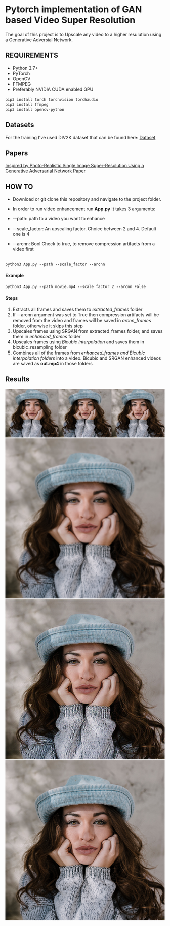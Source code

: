 # Pytorch implementation of GAN based Video Super Resolution 

The goal of this project is to Upscale any video to a higher resulution using a Generative Adversial Network. 


## REQUIREMENTS 
- Python 3.7+
- PyTorch
- OpenCV 
- FFMPEG
- Preferably NVIDIA CUDA enabled GPU 

```
pip3 install torch torchvision torchaudio
pip3 install ffmpeg
pip3 install opencv-python
```


## Datasets

For the training I've used DIV2K dataset that can be found here: [Dataset](https://data.vision.ee.ethz.ch/cvl/DIV2K/)

## Papers 
[Inspired by  Photo-Realistic Single Image Super-Resolution Using a Generative Adversarial
Network Paper](https://arxiv.org/abs/1609.04802)


## HOW TO 
- Download or git clone this repository and navigate to the project folder.
- In order to run video enhancement run **App.py**
It takes 3 arguments:

-  --path: path to a video you want to enhance
-  --scale_factor: An upscaling factor. Choice between 2 and 4. Default one is 4 
-  --arcnn: Bool Check to true, to remove compression artifacts from a video first 

```

python3 App.py --path --scale_factor --arcnn

```

#### Example 

```
python3 App.py --path movie.mp4 --scale_factor 2 --arcnn False
```

#### Steps

1. Extracts all frames and saves them to *extracted_frames* folder 
2. If --arcnn argument was set to True then compression artifacts will be removed from the video and frames will be saved in *arcnn_frames* folder, otherwise it skips this step
3. Upscales frames using SRGAN from extracted_frames folder, and saves them in *enhanced_frames* folder
4. Upscales frames using *Bicubic interpolation* and saves them in bicubic_resampling folder
5. Combines all of  the frames from  *enhanced_frames and Bicubic interpolation folders* into a video. Bicubic and SRGAN enhanced videos are saved as **out.mp4** in those folders 


## Results

![Example](example.png)
![Bicubic ](bicubic.png)
![SRGAN](SRGAN.png)
![Original](original.png)
